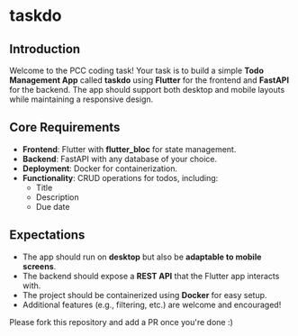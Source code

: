 # taskdo
## Introduction  
Welcome to the PCC coding task! Your task is to build a simple **Todo Management App** called **taskdo** using **Flutter** for the frontend and **FastAPI** for the backend. The app should support both desktop and mobile layouts while maintaining a responsive design.  

## Core Requirements  
- **Frontend**: Flutter with **flutter_bloc** for state management.  
- **Backend**: FastAPI with any database of your choice.  
- **Deployment**: Docker for containerization.  
- **Functionality**: CRUD operations for todos, including:  
  - Title  
  - Description  
  - Due date  

## Expectations  
- The app should run on **desktop** but also be **adaptable to mobile screens**.  
- The backend should expose a **REST API** that the Flutter app interacts with.  
- The project should be containerized using **Docker** for easy setup.  
- Additional features (e.g., filtering, etc.) are welcome and encouraged!

Please fork this repository and add a PR once you're done :)
